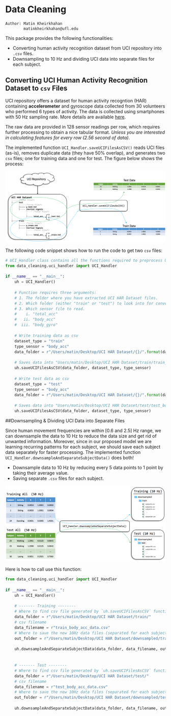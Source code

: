 # Data Cleaning

```
Author: Matin Kheirkhahan
        matinkheirkhahan@ufl.edu
```

This package provides the following functionalities:

* Converting human activity recognition dataset from UCI repository into `.csv` files.
* Downsampling to 10 Hz and dividing UCI data into separate files for each subject.



## Converting UCI Human Activity Recognition Dataset to `csv` Files

UCI repository offers a dataset for human activity recogntion (HAR) containing **accelerometer** and gyroscope data collected from 30 volunteers who performed 6 types of activity. The data is collected using smartphones with 50 Hz sampling rate. More details are available [here](https://archive.ics.uci.edu/ml/machine-learning-databases/00240/).

The raw data are provided in 128 sensor readings per row, which requires further processing to obtain a nice tabular format. _Unless you are interested in calculating features for every row (2.56 second of data)_.

The implemented function `UCI_Handler.saveUCIFilesAsCSV()` reads UCI files (as-is), removes duplicate data (they have 50% overlap), and generates two `csv` files; one for training data and one for test. The figure below shows the process:

![Convert UCI files to CSV](images/fig01_uci_to_csv.png)

The following code snippet shows how to run the code to get two `csv` files:

```python
# UCI_Handler class contains all the functions required to preprocess UCI files for analysis.
from data_cleaning.uci_handler import UCI_Handler

if __name__ == "__main__":
    uh = UCI_Handler()

    # Function requires three arguments:
    # 1. The folder where you have extracted UCI HAR Dataset files.
    # 2. Which folder (either "train" or "test") to look into for conversion.
    # 3. Which sensor file to read.
    #    i. "total_acc"
    #   ii. "body_acc"
    #  iii. "body_gyro"
    
    # Write training data as csv
    dataset_type = "train"
    type_sensor = "body_acc"
    data_folder = r"/Users/matin/Desktop/UCI HAR Dataset/{}/".format(dataset_type)

    # Saves data into "Users/matin/Desktop/UCI HAR Dataset/train/train_body_acc_data.csv"
    uh.saveUCIFilesAsCSV(data_folder, dataset_type, type_sensor)

    # Write test data as csv
    dataset_type = "test"
    type_sensor = "body_acc"
    data_folder = r"/Users/matin/Desktop/UCI HAR Dataset/{}/".format(dataset_type)
    
    # Saves data into "Users/matin/Desktop/UCI HAR Dataset/test/test_body_acc_data.csv"
    uh.saveUCIFilesAsCSV(data_folder, dataset_type, type_sensor)
```



##Downsampling & Dividing UCI Data into Separate Files

Since human movement frequencies are within [0.6 and 2.5] Hz range, we can downsample the data to 10 Hz to reduce the data size and get rid of unwanted information. Moreover, since in our proposed model we are learning recurring patterns for each subject, we should save each subject data separately for faster processing. The implemented function `UCI_Handler.downsampleAndSeparateSubjectData()` does both!

* Downsample data to 10 Hz by reducing every 5 data points to 1 point by taking their average value.
* Saving separate `.csv` files for each subject.

![Downsample and separate](images/fig02_uci_downsample_separate.png)

Here is how to call use this function:

```python
from data_cleaning.uci_handler import UCI_Handler

if __name__ == "__main__":
    uh = UCI_Handler()

    # ------- Training --------
    # Where to find csv file generated by `uh.saveUCIFilesAsCSV` function.
    data_folder = r"/Users/matin/Desktop/UCI HAR Dataset/train/"
    # csv filename
    data_filename = r"train_body_acc_data.csv"
    # Where to save the new 10Hz data files (separated for each subject)
    out_folder = r"/Users/matin/Desktop/UCI HAR Dataset/downsampled/train/"

    uh.downsampleAndSeparateSubjectData(data_folder, data_filename, out_folder)


    # ------- Test --------
    # Where to find csv file generated by `uh.saveUCIFilesAsCSV` function.
    data_folder = r"/Users/matin/Desktop/UCI HAR Dataset/test/"
    # csv filename
    data_filename = r"test_body_acc_data.csv"
    # Where to save the new 10Hz data files (separated for each subject)
    out_folder = r"/Users/matin/Desktop/UCI HAR Dataset/downsampled/test/"

    uh.downsampleAndSeparateSubjectData(data_folder, data_filename, out_folder)
```

